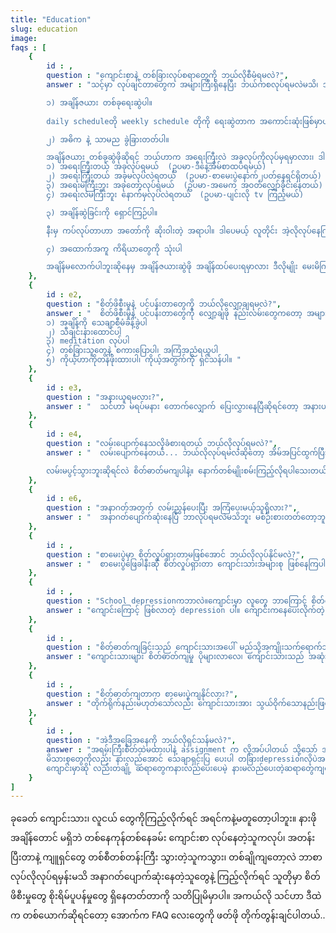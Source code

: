 ```yaml
---
title: "Education"
slug: education
image: 
faqs : [
    {
        id : ,
        question : "‌ကျောင်းစာနဲ့ တစ်ခြားလုပ်စရာတွေကို ဘယ်လိုစီမံရမလဲ?",
        answer : "သင့်မှာ လုပ်ချင်တာတွေက အများကြီးရှိနေပြီး ဘယ်ကစလုပ်ရမလဲမသိ၊ အချိန်ကလဲမလောက်သလို ခံစားနေရတယ်ဆိုရင်တော့ စိတ်ကိုအေးအေးအရင်ဆုံးထားလိုက်ပါ။ ဘာလိုလဲဆိုတော့ ခုပြောပြပေးမယ့် step လေးတွေကို သေချာလိုက်လုပ်မယ်ဆိုရင် သင့်ပြဿနာဟာ အလိုလို ဖြေရှင်းပြီးသွားမှာ ဖြစ်ပါတယ်။ 

        ၁) အချိန်ဇယား တစ်ခုရေးဆွဲပါ။  
        
        daily scheduleတို weekly schedule တိုကို ရေးဆွဲတာက အကောင်းဆုံးဖြစ်မှာပါ။ ကိုယ်လုပ်ရမယ့်၊ လုပ်ချင်တဲ့ အရာတွေအားလုံးကို list လုပ်ပြီး အချိန်ဇယားထဲပါအောင် ထည့်ရပါမယ်။ ဘာကြောင့်ဒီလိုရေးဆွဲတာက ကောင်းလဲဆိုရင် အချိန်အလိုက်လုပ်ရမယ့် တာဝန်တွေကို ခွဲထားပေးပြီးတော့ ဘယ်အချိန်ဘာလုပ်ရမယ်ဆိုတာကို အလွယ်တကူ သိနိုင်လိုပါ။ တစ်နည်းအားဖြင့်ဆိုရင်တော့ အလုပ် ပိုပြီးမြှောက်ပါတယ်။ 

        ၂) အဓိက နဲ့ သာမည ခွဲခြားတတ်ပါ။ 

        အချိန်ဇယား တစ်ခုဆွဲဖိုဆိုရင် ဘယ်ဟာက အရေးကြီးလဲ အခုလုပ်ကိုလုပ်မှရမှာလား၊ ဒါမှမဟုတ် အရေးတော့ကြီးတယ် နောက်မှလုပ်လဲရတာလား၊ ဒါမှမဟုတ် အရေးမကြီးဘူးကွာ နောက်မှလုပ်လဲရတယ်၊ ဒါတွေကို ထည့်သွင်းစဉ်းစားရပါမယ်။ အရေးမကြီးတဲ့ဟာကို အရင်လုပ်ပြီး အရေးကြီးတာကို နောက်မှ လုပ်ရင် ပြဿနာတတ်မှာပေါ့၊ မဟုတ်လား? အဲ့တာကြောင့် tasks တွေကို အမျိုးအစား 4 မျိုးခွဲပြီး သတ်မှတ်လိုရပါတယ်။ 
        ၁) အရေးကြီးတယ် အခုလုပ်ရမယ်  (ဥပမာ-ဒီနေ့အိမ်စာထပ်ရမယ်)
        ၂) အရေးကြီးတယ် အခုမလုပ်လဲရတယ်  (ဥပမာ-စာမေးပွဲနောက်၂ပတ်နေရင်ရှိတယ်)
        ၃) အရေးမကြီးဘူး အခုတော့လုပ်ရမယ်  (ဥပမာ-အမေက အဝတ်လျှော်ခိုင်းနေတယ်)
        ၄) အရေးလဲမကြီးဘူး နောက်မှလုပ်လဲရတယ်  (ဥပမာ-ပျင်းလို tv ကြည့်မယ်)

        ၃) အချိန်ဆွဲခြင်းကို ရှောင်ကြဉ်ပါ။ 

        နီးမှ ကပ်လုပ်တာဟာ အတော်ကို ဆိုးဝါးတဲ့ အရာပါ။ ဒါပေမယ့် လူတိုင်း အဲ့လိုလုပ်နေကြတာကြီးပါ။ မကောင်းမှန်းသိပင်မယ့်လဲ လုပ်ကြပါတယ်။ ဥပမာ - စာမေးပွဲက နောက်တစ်ပတ်နေရင် ဖြေရတော့မယ် ဒါမယ့် ခုထိစာမကြည့်ရသေးဘူး။ စာမရသေးတာလဲ ကိုယ့်ကိုယ်သိတယ်၊ ဒါမယ့် ရပါသေးတယ် တစ်ပတ်ရှိသေးတာဘဲ ဆိုပြီး anime တို kdrama တို ပြေးကြည့်လိုက်ရော။ တစ်ပိုင်းပြီးရင် စာကြည့်ပါမယ်ဆိုပြီး နှစ်ပိုင်း၊ နှစ်ပိုင်းကနေ သုံးပိုင်း နဲ့ ဆက်လိုက်တာ စာမေးပွဲဖြေဖို ရက်ကပ်လာတယ်။ တစ်ရက်လောက်ဘဲကျန်တော့မှ စာတွေခေါင်းထဲ သိပ်ထည့်တယ်။ အဲ့အချိန်ကျတော့ စာတွေပိပြီး ဘာမှ မရတော့ဘူး။ စာမေးပွဲတော့ ကျပါပြီ ဆိုပြီး stress ပိလာတယ်။ အိမ်က ဆူတယ်။ ပိုပြီး စိတ်ဓာတ်ကျလာတယ်။ အချိန်ဆွဲလိုက်တာရဲ့ ဆိုးကျိုးက တောက်လျှောက်လိုက်လာတယ်... အဲ့တာကြောင့် အချိန်ကို မဆွဲကြပါနဲ့လို တိုက်တွန်းချင်ပါတယ်။ လုပ်စရာရှိတာ ချက်ချင်းလုပ်ပါ။ now or never ဆိုတာကို ကြားဖူးကြမှာပါ။ နောက်မှ ဆိုရင် အဲ့တာ မသေချာပါဘူး၊ လုပ်ဖြစ်တော့မှာလဲ မဟုတ်ပါဘူး...

        ၄) အထောက်အကူ ကိရိယာတွေကို သုံးပါ

        အချိန်မလောက်ပါဘူးဆိုနေမှ အချိန်ဇယားဆွဲဖို အချိန်ထပ်ပေးရမှာလား ဒီလိုမျိုး မေးမိကြမယ်ထင်ပါတယ်။ ဒါကြောင့် သင့်ရဲ့ အချိန်ဇယားကို လွယ်ကူလျင်မြန်စွာ ရေးဆွဲနိုင်မယ့် planners တို, calendars တိုလို digital tools တွေသုံးသင့်ပါတယ်။ "
    },
    {
        id : e2,
        question : "စိတ်ဖိစီးမှုနဲ့ ပင်ပန်းတာတွေကို ဘယ်လိုလျှော့ချရမလဲ?",
        answer : "  စိတ်ဖိစီးမှုနဲ့ ပင်ပန်းတာတွေကို လျှော့ချဖို နည်းလမ်းတွေကတော့ အများကြီးရှိပါတယ်။ ဒါတွေထဲက အချိုကိုပြောပြပါဆိုရင် 
        ၁) အချိန်ကို သေချာစီမံခန့်ခွဲပါ
        ၂) သီချင်းနားထောင်ပါ
        ၃) meditation လုပ်ပါ
        ၄) တစ်ခြားသူတွေနဲ့ စကားပြောပါ၊ အကြံအညံရယူပါ
        ၅) ကိုယ့်ဟာကိုတန်ဖိုးထားပါ၊ ကိုယ့်အတွက်ကို ရှင်သန်ပါ။ "
    },
    {
        id : e3,
        question : "အနားယူရမလား?",
        answer : "  သင်ဟာ မရပ်မနား တောက်လျှောက် ပြေးလွှားနေပြီဆိုရင်တော့ အနားယူဖို လိုအပ်ပါတယ်။ ဒီလိုလုပ်လိုက်တာက စိတ်ပိုင်းဆိုင်ရာကိုကောင်းမွန်လာအောင်လုပ်ပေးပြီးတော့ ရုပ်ပိုင်းဆိုင်ရာကိုပါ အကျိုးပြုတာပါ။ ပြောရရင်တော့ နုပျိုလန်းဆန်းလာတယ်ပေါ့။ စိတ်ကြည်လင် ရုပ်နုပျိုဆိုတော့ အဟမ်း အဟမ်း... ဒါကြောင့် တစ်ချိန်လုံး စာ၊ အလုပ်၊ စာ၊ အလုပ် အဲ့လိုကြီး မတွေးဘဲ အနားလေးဘာလေးလဲ ယူပါဦးလို"
    },
    {
        id : e4,
        question : "လမ်းပျောက်နေသလိုခံစားရတယ် ဘယ်လိုလုပ်ရမလဲ?",
        answer : "  လမ်းပျောက်နေတယ်... ဘယ်လိုလုပ်ရမလဲဆိုတော့ အိမ်အပြင်ထွက်ပြီး ဟိုကြည့်ဒီကြည့်လိုက်ပါ လမ်းရှာတွေ့ပါလိမ့်မယ်။ ဟဲဟဲ စတာပါ။ ကိုယ့်ဟာကို တန်ဖိုးထားတတ်ဖိုကြိုးစားကြည့်ပါ။ ကိုယ့်ဘဝကြီးမှာ ဘယ်ဟာက အရေးပါဆုံးလဲ၊ ဘယ်ဟာက ကိုယ့်ကိုပျော်ရွှင်အောင်လုပ်ပေးနိုင်လဲ၊ ကိုယ်ဘယ်အရာကို စိတ်ဝင်စားလဲ၊ ကိုယ့်ကို စိတ်ခွန်းအားပေးတဲ့ အရာက ဘာလဲ၊ သေသွားရင် ကိုယ့်ကို လူတွေဘယ်လိုမှတ်မိစေချင်လဲ၊ ဒီလိုမျိုးမေးခွန်းတွေကို ကိုယ့်ကိုယ်မေးကြည့် ပြီး ဖြည်းဖြည်းချင်း အချိန်ယူပြီး စဉ်းစားဖြေကြည့်ပါ။ ဒါတွေက ကိုယ့်ဘဝကို တန်ဖိုး တစ်ခုရှိလာစေပါလိမ့်မယ်၊ ရှေ့ဆက်ပြီး ဘာလုပ်ရမလဲ ဆိုတာလဲ လမ်းပွင့်သွားပါလိမ့်မယ်။ 

        လမ်းမပွင့်သွားဘူးဆိုရင်လဲ စိတ်ဓာတ်မကျပါနဲ့။ နောက်တစ်မျိုးစမ်းကြည့်လိုရပါသေးတယ်။ ကိုယ့်ဝါဿနာပါတဲ့ အရာကိုလုပ်ပါ။ ကိုယ့်ရဲ့အချိန်အများစုကို ဘယ်လိုကုန်ဆုံးလဲ။ e.g. ကိုယ်က ပုံဆွဲတာကို ဝါဿနာပါရင် အဲ့လမ်းကို လိုက်လိုရပါတယ်။ ဒါမှမဟုတ် တစ်ချိန်လုံး game ဘဲဆော့ရတာကြိုက်တယ်ဆိုလဲ gamer ဖြစ်လိုရတာဘဲ။ ဒါမှမဟုတ် ငါကတော့ အပျင်းကြီးတယ် ဘာမှ မလုပ်ချင်ဘူးဆိုရင်တောင် ညဆိုင်း အလုပ်တွေဘာတွေ လုပ်လိုရပါတယ်။ အရေးကြီးတာကတော့ ကိုယ့်အတွက် အမြဲတစ်နေရာ ရှိနေပါတယ်ဆိုတာပါ။ "
    },
    {
        id : e6,
        question : "အနာဂတ်အတွက် လမ်းညွှန်ပေးပြီး အကြံပေးမယ့်သူရှိလား?",
        answer : "  အနာဂတ်ပျောက်ဆုံးနေပြီ ဘာလုပ်ရမလဲမသိဘူး မစဉ်းစားတတ်တော့ဘူးဆိုရင်တော့ ကိုယ့်ပတ်ဝန်းကျင်ကလူတွေကို အကြံညံ‌တောင်းကြည့်ပါ။ မိသားစုဝင်အချင်းချင်း ဆွေးနွေးကြည့်တာတို၊ သူငယ်ချင်း အချင်းချင်း အကြံပေးတာတို၊ ဆရာတွေကိုအကူအညီတောင်းတာတို စမ်းကြည့်ပါ။ ကိုယ့်နဲ့ရင်းနှီးတဲ့သူတွေဖြစ်တာမလို ကိုယ့်ကိုယ် ကောင်းစေချင်တဲ့ စေတနာနဲ့ ကူညီပေးကြမှာပါ။ သူငယ်ချင်း အချင်းချင်းဆိုရင်လဲ ရွယ်တူတွေမလို ကိုယ်ကြံရတဲ့ ပြဿနာ သူတိုလဲကြုံရမှာပါ စုပေါင်းပြီး ဖြေရှင်းလိုရမှာပေါ့။ အကယ်၍ သိတဲ့သူတွေထဲက အကြံပေးတာမထိရောက်ဘူးဆိုရင် တတ်ကျွမ်းတဲ့သူတွေဆီကို လိုက်မေးကြည့်ပါ။ "
    },
    {
        id : ,
        question : "စာမေးပွဲမှာ စိတ်လှုပ်ရှားတာမဖြစ်အောင် ဘယ်လိုလုပ်နိုင်မလဲ?",
        answer : "  စာမေးပွဲဖြေခါနီးဆို စိတ်လှုပ်ရှားတာ ကျောင်းသားအများစု ဖြစ်နေကြပါ။ အပေါ့သွားချင်သလိုလို၊ ဗိုက်အောင့်သလိုလို၊ ခေါင်းမူးသလိုလို၊ တစ်ချိုဆို ကျက်ထားတဲ့စာတွေတောင် မေ့တဲ့သူတွေ ရှိပါတယ်။ ပိုဆိုးတဲ့သူတွေဆို စာမေးပွဲတွင်း မေ့လဲတာတောင် ဖြစ်ကြပါတယ်။ ဘယ်လိုအခြေအနေဖြစ်ဖြစ် ကိုယ့်ရဲ့စိတ်ကို ထိန်းချုပ်တတ်ဖို လိုအပ်ပါတယ်။ အကောင်းဆုံးနည်းလမ်းကတော့ meditate လုပ်တာပါ။ စာမေးပွဲမဖြေခင် တစ်ပတ်၊ နှစ်ပတ်လောက်အလိုကတည်းက တစ်ရက်ကို 10min လောက် meditate လုပ်ကြည့်ပါ။ စာမေးပွဲမရှိတော့လဲ meditate လုပ်တဲ့ အကျင့်ကို ထိန်းထားမယ်ဆိုရင်တော့ ကောင်းမွန်တဲ့ အလေ့အကျင့်တစ်ခုကို ရသွားမှာဖြစ်ပါတယ်။ ဘယ်အခြေအနေဖြစ်ဖြစ် ကိုယ့်ရဲ့ စိတ်ကိုထိန်းထားနိုင်သွားမှာမလို တည်ငြိမ်ပြီး လူအများရှေ့မှာ စိတ်လှုပ်ရှားတာ မသိသာတော့ပါဘူး။"
    },
    {
        id : ,
        question : "School depressionကဘာလဲ။ကျောင်းမှာ လူတွေ ဘာကြောင့် စိတ်ဓာတ်ကျနေကြတာလဲ?",
        answer : "ကျောင်းကြောင့် ဖြစ်လာတဲ့ depression ပါ။ ကျောင်းကနေပေးလိုက်တဲ့ အိမ်စာတွေ assignment တွေကြောင့် stress တွေ ဖြစ်တတ်ပါတယ် stress များပြီး overload ဖြစ်တဲ့အခါ ပေးထားတဲ့ဟာတွေမပြီးတော့တာတွေဖြစ်တတ်ပါတယ်။ မပြီးတဲ့အခါ ဆရာ တွေ ဆူတာခံရပြီး depression ရတတ်ပါတယ်။ ကျောင်းမှာ ‌အနိုင်ကျင့်ခံရ‌တာကြောင့် depression ရတတ်ပါတယ်။ ကျောင်းစာတွေမှာ အဆင်မပြေလို့ မိဘ ဆူတာခံရပြီး depression ရတတ်ပါတယ်"
    },
    {
        id : ,
        question : "စိတ်ဓာတ်ကျခြင်းသည် ကျောင်းသားအပေါ် မည်သို့အကျိုးသက်ရောက်သနည်း?",
        answer : "ကျောင်းသားများ စိတ်ဓာတ်ကျမှု ပိုများလာလေ၊ ကျောင်းသားသည် အဆုံးစီရင်ရန်နှင့် ကျောင်းထွက်ရန် အခွင့်အလမ်း ပိုများလေဖြစ်သည်။"
    },
    {
        id : ,
        question : "စိတ်ဓာတ်ကျတာက စာမေးပွဲကျနိုင်လား?",
        answer : "တိုက်ရိုက်နည်းမဟုတ်သော်လည်း ကျောင်းသားအား သွယ်ဝိုက်သောနည်းဖြင့် စာမေးပွဲ ကျရှုံးမှုနှုန်း တိုးလာသည်။"
    },
    {
        id : ,
        question : "အဲဒီအခြေအနေကို ဘယ်လိုရှင်သန်မလဲ?",
        answer : "အရမ်းကြီးစိတ်ထဲမထားပါနဲ့ assignment က လိုအပ်ပါတယ် သို့သော် အရမ်းကြီးလုပ်ရင် နားချိန်မရှိတော့ဘဲ ကျောင်းသားကို ဒုက္ခရောက်စေပါတယ် ( စာမလုပ်ရဘူးလို့ ဆိုလိုတာမဟုတ်ပေမဲ့ အကောင်းဆုံးလုပ်တာ ကိုမှ မပြီးရင် စိတ်ထဲမထားဖိုပြောတာပါ)။
        မိသားစုတွေကိုလည်း နားလည်အောင် သေချာရှင်းပြ ပေးပါ တခြားdepressionလိုပဲအဓိက ကတော့ စိတ်ထဲကြိတ်မထားပဲ ဖွင့်ပြောသင့်ပါတယ်။
        ကျောင်းမှာဆို လည်းတချို့ ဆရာတွေကနားလည်ပေးပေမဲ့ နားမလည်ပေးတဲ့ဆရာတွေကျတော့လဲ တောင်းပန်တာတို့ လုပ်ပြီး ရှင်းပြရင် သူတို့လဲနားလည်နိုင်ပါသည်။ တခါ‌တလေ နားလည်ပေနိုင်ရင် ပေးတဲ့ assignment တွေပါလျှော့ပေး နိုင်ခြေရှိပါသည်။"
    }
]
---
```


ခုခေတ် ကျောင်းသား၊ လူငယ် တွေကိုကြည့်လိုက်ရင် အရင်ကနဲ့မတူတော့ပါဘူး။ နားဖိုအချိန်တောင် မရှိဘဲ တစ်နေကုန်တစ်နေခမ်း ကျောင်းစာ လုပ်နေတဲ့သူကလုပ်၊ အတန်းပြီးတာနဲ့ ကျူရှင်တွေ တစ်စီတစ်တန်းကြီး သွားတဲ့သူကသွား၊ တစ်ချိုကျတော့လဲ ဘာစာလုပ်လိုလုပ်ရမှန်းမသိ အနာဂတ်ပျောက်ဆုံးနေတဲ့သူတွေနဲ့ ကြည့်လိုက်ရင် သူတိုမှာ စိတ်ဖိစီးမှုတွေ စိုးရိမ်ပူပန်မှုတွေ ရှိနေတတ်တာကို သတိပြုမိမှာပါ။ အကယ်လို သင်ဟာ ဒီထဲက တစ်ယောက်ဆိုရင်တော့ အောက်က FAQ လေးတွေကို ဖတ်ဖို တိုက်တွန်းချင်ပါတယ်..